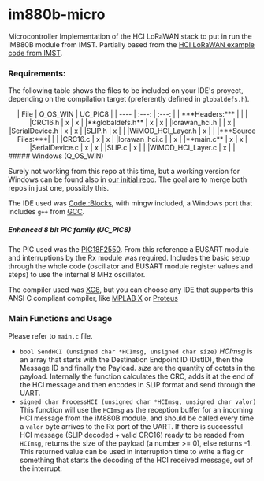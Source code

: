 # im880b-micro

Microcontroller Implementation of the HCI LoRaWAN stack to put in run the iM880B module from IMST. Partially based from the [HCI LoRaWAN example code from IMST](https://wireless-solutions.de/products/radiomodules/im880b-l.html).

### Requirements:

The following table shows the files to be included on your IDE's proyect, depending on the compilation target (preferently defined in `globaldefs.h`).
<center>
| File | Q_OS_WIN | UC_PIC8 |
| ---- |  :---:   |  :---:  |
| ***Headers:***    |   |   |
|CRC16.h            | x | x |
|**globaldefs.h**   | x | x |
|lorawan_hci.h      |   | x |
|SerialDevice.h     | x | x |
|SLIP.h             | x |   |
|WiMOD_HCI_Layer.h  | x |   |
|***Source Files:***|   |   |
|CRC16.c            | x | x |
|lorawan_hci.c      |   | x |
|**main.c**         | x | x |
|SerialDevice.c     | x | x |
|SLIP.c             | x |   |
|WiMOD_HCI_Layer.c  | x |   |
</center>
#####  Windows (Q_OS_WIN)

Surely not working from this repo at this time, but a working version for Windows can be found also in [our initial repo](https://github.com/pylatesUD/im880b). The goal are to merge both repos in just one, possibly this.

The IDE used was [Code::Blocks](http://www.codeblocks.org), with mingw included, a Windows port that includes `g++` from [GCC](https://gcc.gnu.org/).

##### Enhanced 8 bit PIC family (UC_PIC8)

The PIC used was the [PIC18F2550](http://www.microchip.com/PIC18F2550). From this reference a EUSART module and interruptions by the Rx module was required. Includes the basic setup through the whole code (oscillator and EUSART module register values and steps) to use the internal 8 MHz oscillator.

The compiler used was [XC8](http://www.microchip.com/mplab/compilers), but you can choose any IDE that supports this ANSI C compliant compiler, like [MPLAB X](http://www.microchip.com/mplab/mplab-x-ide) or [Proteus](https://www.labcenter.com/)

### Main Functions and Usage

Please refer to `main.c` file.
 - `bool SendHCI (unsigned char *HCImsg, unsigned char size)`
   *HCImsg* is an array that starts with the Destination Endpoint ID (DstID), then the Message ID and finally the Payload.
   *size* are the quantity of octets in the payload.
   Internally the function calculates the CRC, adds it at the end of the HCI message and then encodes in SLIP format and send through the UART.
 - `signed char ProcessHCI (unsigned char *HCImsg, unsigned char valor)`
   This function will use the `HCImsg` as the reception buffer for an incoming HCI message from the iM880B module, and should be called every time a `valor` byte arrives to the Rx port of the UART. If there is successful HCI message (SLIP decoded + valid CRC16) ready to be readed from `HCImsg`, returns the size of the payload (a number >= 0), else returns -1. This returned value can be used in interruption time to write a flag or something that starts the decoding of the HCI received message, out of the interrupt.
